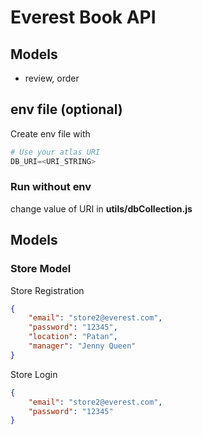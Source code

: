 # Everest Book API

## Models
- review, order

## env file (optional)
Create env file with
```python
# Use your atlas URI
DB_URI=<URI_STRING>
```
### Run without env
change value of URI in **utils/dbCollection.js**


## Models

### Store Model
Store Registration
```json
{
    "email": "store2@everest.com",
    "password": "12345",
    "location": "Patan",
    "manager": "Jenny Queen"
}
```
Store Login
```json
{
    "email": "store2@everest.com",
    "password": "12345"
}
```
